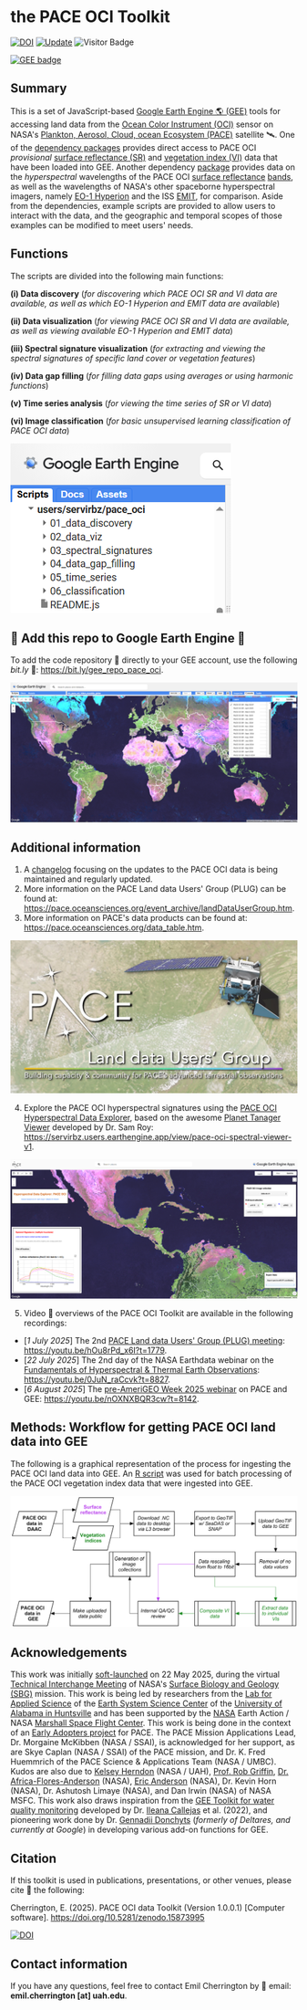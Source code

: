 # the PACE OCI Toolkit

[![DOI](https://zenodo.org/badge/DOI/10.5281/zenodo.15873995.svg)](https://doi.org/10.5281/zenodo.15873995)
[![Update](https://img.shields.io/github/last-commit/bzgeo/pace_oci_toolkit?label=repo%20last%20updated&style=flat-square)](https://github.com/BzGEO/pace_oci_toolkit)
![Visitor Badge](https://visitor-badge.laobi.icu/badge?page_id=bzgeo.pace_oci_toolkit)

[![GEE badge](https://img.shields.io/badge/Google%20Earth%20Engine-4285F4.svg?style=for-the-badge&logo=Google-Earth-Engine&logoColor=white)](https://bit.ly/gee_repo_pace_oci)

## Summary
This is a set of JavaScript-based [Google Earth Engine 🌎 (GEE)](https://code.earthengine.google.com) tools for accessing land data from the [Ocean Color Instrument (OCI)](https://pace.oceansciences.org/oci.htm) sensor on NASA's [Plankton, Aerosol, Cloud, ocean Ecosystem (PACE)]( https://pace.oceansciences.org) satellite 🛰️. One of the [dependency packages](https://bit.ly/gee_repo_hyperspectral) provides direct access to PACE OCI *provisional* [surface reflectance (SR)](https://oceancolor.gsfc.nasa.gov/data/10.5067/PACE/OCI/L2/SFREFL/3.0) and [vegetation index (VI)](https://oceancolor.gsfc.nasa.gov/data/10.5067/PACE/OCI/L2/LANDVI/3.0) data that have been loaded into GEE. Another dependency [package](https://bit.ly/gee_repo_hyperspectral) provides data on the *hyperspectral* wavelengths of the PACE OCI [surface reflectance](https://oceancolor.gsfc.nasa.gov/data/10.5067/PACE/OCI/L2/SFREFL/3.0) [bands](https://bit.ly/pace_oci_sr_v3_bands), as well as the wavelengths of NASA's other spaceborne hyperspectral imagers, namely [EO-1 Hyperion](https://developers.google.com/earth-engine/datasets/catalog/EO1_HYPERION) and the ISS [EMIT](https://developers.google.com/earth-engine/datasets/catalog/NASA_EMIT_L2A_RFL), for comparison. Aside from the dependencies, example scripts are provided to allow users to interact with the data, and the geographic and temporal scopes of those examples can be modified to meet users' needs.

## Functions
The scripts are divided into the following main functions:

**(i) Data discovery** (*for discovering which PACE OCI SR and VI data are available, as well as which EO-1 Hyperion and EMIT data are available*)

**(ii) Data visualization** (*for viewing PACE OCI SR and VI data are available, as well as viewing available EO-1 Hyperion and EMIT data*)

**(iii) Spectral signature visualization** (*for extracting and viewing the spectral signatures of specific land cover or vegetation features*)

**(iv) Data gap filling** (*for filling data gaps using averages or using harmonic functions*)

**(v) Time series analysis** (*for viewing the time series of SR or VI data*)

**(vi) Image classification** (*for basic unsupervised learning classification of PACE OCI data*)

![](https://github.com/BzGEO/pace_oci_toolkit/blob/main/_graphics/pace_oci_gee_toolkit_structure_2025-07-13.PNG)

## 📢 Add this repo to Google Earth Engine 📢
To add the code repository 💾 directly to your GEE account, use the following *bit.ly* 🔗: https://bit.ly/gee_repo_pace_oci.

![](https://github.com/BzGEO/pace_oci_toolkit/blob/main/_graphics/pace_oci_global_in_gee_2025-05.PNG)

## Additional information
1. A [changelog](https://github.com/BzGEO/pace_oci_toolkit/blob/main/CHANGELOG.md) focusing on the updates to the PACE OCI data is being maintained and regularly updated.
2. More information on the PACE Land data Users' Group (PLUG) can be found at: https://pace.oceansciences.org/event_archive/landDataUserGroup.htm.
3. More information on PACE's data products can be found at: https://pace.oceansciences.org/data_table.htm.

![](https://github.com/BzGEO/pace_oci_toolkit/blob/main/_graphics/pace_plug.png)

4. Explore the PACE OCI hyperspectral signatures using the [PACE OCI Hyperspectral Data Explorer](https://servirbz.users.earthengine.app/view/pace-oci-spectral-viewer-v1), based on the awesome [Planet Tanager Viewer](https://sat-io.earthengine.app/view/tanager) developed by Dr. Sam Roy: https://servirbz.users.earthengine.app/view/pace-oci-spectral-viewer-v1.

![](https://github.com/BzGEO/pace_oci_toolkit/blob/main/_graphics/hyperspectral_data_explorer__pace_oci.PNG)

5. Video 🎥 overviews of the PACE OCI Toolkit are available in the following recordings:

* [*1 July 2025*] The 2nd [PACE Land data Users' Group (PLUG) meeting](https://pace.oceansciences.org/events_more.htm?id=77): https://youtu.be/hOu8rPd_x6I?t=1779.
* [*22 July 2025*] The 2nd day of the NASA Earthdata webinar on the [Fundamentals of Hyperspectral & Thermal Earth Observations](https://www.earthdata.nasa.gov/events/fundamentals-use-hyperspectral-thermal-nasa-earth-observations): https://youtu.be/0JuN_raCcvk?t=8827.
* [*6 August 2025*] The [pre-AmeriGEO Week 2025 webinar](https://www.linkedin.com/posts/amerigeo_se-acerca-la-semana-amerigeo-2025-en-activity-7355603935019028481-75oo) on PACE and GEE: https://youtu.be/nOXNXBQR3cw?t=8142.

<!--

https://youtu.be/bdv-m02YtSI?t=8148

6. *Interested in learning more about this toolkit?* 🤔 Join us at the pre-AmeriGEO Week 2025 virtual training on PACE + GEE, on **6 Aug. 2025** at 1:00-4:00 pm US CDT / GMT-5: [bit.ly/PACE_AmeriGEO](https://www.bit.ly/PACE_AmeriGEO).

![](https://github.com/BzGEO/pace_oci_toolkit/blob/main/_graphics/amerigeo_week_2025__pace_flyer.png)

-->

## Methods: Workflow for getting PACE OCI land data into GEE

The following is a graphical representation of the process for ingesting the PACE OCI land data into GEE. An [R script](https://github.com/BzGEO/pace_oci_conversion) was used for batch processing of the PACE OCI vegetation index data that were ingested into GEE.

![](https://github.com/BzGEO/pace_oci_toolkit/blob/main/_graphics/pace_gee_processing_v20250630.png)

## Acknowledgements
This work was initially [soft-launched](https://bit.ly/sbg_tim_2025_pace_tk) on 22 May 2025, during the virtual [Technical Interchange Meeting](https://sbg.jpl.nasa.gov/news-events/sbg-sa-tim-2025) of NASA's [Surface Biology and Geology (SBG)](https://sbg.jpl.nasa.gov/) mission. This work is being led by researchers from the [Lab for Applied Science](https://www.uah.edu/essc/laboratory-for-applied-science) of the [Earth System Science Center](https://www.uah.edu/essc) of the [University of Alabama in Huntsville](https://www.uah.edu/) and has been supported by the [NASA](https://www.nasa.gov) Earth Action / NASA [Marshall Space Flight Center](https://www.nasa.gov/marshall/). This work is being done in the context of an [Early Adopters project](https://pace.oceansciences.org/people_ea.htm?id=127) for PACE. The PACE Mission Applications Lead, Dr. Morgaine McKibben (NASA / SSAI), is acknowledged for her support, as are Skye Caplan (NASA / SSAI) of the PACE mission, and Dr. K. Fred Huemmrich of the PACE Science & Applications Team (NASA / UMBC). Kudos are also due to [Kelsey Herndon](https://github.com/herndk1) (NASA / UAH), [Prof. Rob Griffin](https://github.com/r-griffin), [Dr. Africa-Flores-Anderson](https://github.com/africaf) (NASA), [Eric Anderson](https://github.com/andersoner) (NASA), Dr. Kevin Horn (NASA), Dr. Ashutosh Limaye (NASA), and Dan Irwin (NASA) of NASA MSFC. This work also draws inspiration from the [GEE Toolkit for water quality monitoring](https://www.frontiersin.org/journals/remote-sensing/articles/10.3389/frsen.2022.1020184/full) developed by Dr. [Ileana Callejas](https://github.com/iacallejas) et al. (2022), and pioneering work done by Dr. [Gennadii Donchyts](https://github.com/gena) (*formerly of Deltares, and currently at Google*) in developing various add-on functions for GEE.

## Citation

If this toolkit is used in publications, presentations, or other venues, please cite 📝 the following:

Cherrington, E. (2025). PACE OCI data Toolkit (Version 1.0.0.1) [Computer software]. https://doi.org/10.5281/zenodo.15873995

[![DOI](https://zenodo.org/badge/DOI/10.5281/zenodo.15873995.svg)](https://doi.org/10.5281/zenodo.15873995)

## Contact information

If you have any questions, feel free to contact Emil Cherrington by :envelope_with_arrow: email: **emil.cherrington [at] uah.edu**.
